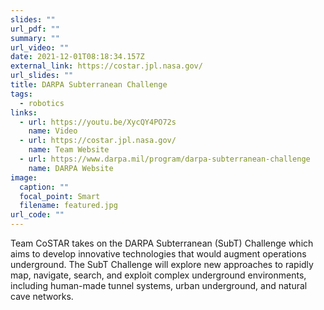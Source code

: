 ```yaml
---
slides: ""
url_pdf: ""
summary: ""
url_video: ""
date: 2021-12-01T08:18:34.157Z
external_link: https://costar.jpl.nasa.gov/
url_slides: ""
title: DARPA Subterranean Challenge
tags:
  - robotics
links:
  - url: https://youtu.be/XycQY4PO72s
    name: Video
  - url: https://costar.jpl.nasa.gov/
    name: Team Website
  - url: https://www.darpa.mil/program/darpa-subterranean-challenge
    name: DARPA Website
image:
  caption: ""
  focal_point: Smart
  filename: featured.jpg
url_code: ""
---
```

Team CoSTAR takes on the DARPA Subterranean (SubT) Challenge which aims to develop innovative technologies that would augment operations underground. The SubT Challenge will explore new approaches to rapidly map, navigate, search, and exploit complex underground environments, including human-made tunnel systems, urban underground, and natural cave networks.

